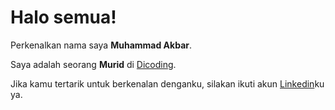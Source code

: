 # Halo semua! 

Perkenalkan nama saya **Muhammad Akbar**.

Saya adalah seorang **Murid** di [Dicoding](https://www.dicoding.com/).


Jika kamu tertarik untuk berkenalan denganku, silakan ikuti akun [Linkedin](https://www.linkedin.com/in/akbarmhmmmd/)ku ya.
